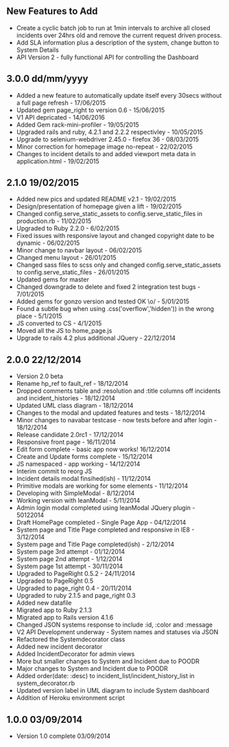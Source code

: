 New Features to Add
-------------------
- Create a cyclic batch job to run at 1min intervals to archive all closed incidents over 24hrs old and remove the
  current request driven process.
- Add SLA information plus a description of the system, change button to System Details
- API Version 2 - fully functional API for controlling the Dashboard

3.0.0 dd/mm/yyyy
----------------
- Added a new feature to automatically update itself every 30secs without a full page refresh - 17/06/2015
- Updated gem page_right to version 0.6 - 15/06/2015
- V1 API depricated - 14/06/2016
- Added Gem rack-mini-profiler - 19/05/2015
- Upgraded rails and ruby, 4.2.1 and 2.2.2 respectivley - 10/05/2015
- Upgrade to selenium-webdriver 2.45.0 - firefox 36 - 08/03/2015
- Minor correction for homepage image no-repeat - 22/02/2015
- Changes to incident details to and added viewport meta data in application.html - 19/02/2015

2.1.0 19/02/2015
----------------
- Added new pics and updated README v2.1 - 19/02/2015
- Design/presentation of homepage given a lift - 19/02/2015
- Changed config.serve_static_assets to config.serve_static_files in production.rb - 11/02/2015
- Upgraded to Ruby 2.2.0 - 6/02/2015
- Fixed issues with responsive layout and changed copyright date to be dynamic - 06/02/2015
- Minor change to navbar layout - 06/02/2015
- Changed menu layout  - 26/01/2015
- Changed sass files to scss only and changed config.serve_static_assets to config.serve_static_files - 26/01/2015
- Updated gems for master
- Changed downgrade to delete and fixed 2 integration test bugs - 7/01/2015
- Added gems for gonzo version and tested OK \o/ - 5/01/2015
- Found a subtle bug when using .css('overflow','hidden')) in the wrong place - 5/1/2015
- JS converted to CS - 4/1/2015
- Moved all the JS to home_page.js
- Upgrade to rails 4.2 plus additional JQuery - 22/12/2014

2.0.0 22/12/2014
----------------
- Version 2.0 beta
- Rename hp_ref to fault_ref - 18/12/2014
- Dropped comments table and :resolution and :title columns off incidents and incident_histories - 18/12/2014
- Updated UML class diagram - 18/12/2014
- Changes to the modal and updated features and tests - 18/12/2014
- Minor changes to navabar testcase - now tests before and after login - 18/12/2014
- Release candidate 2.0rc1 - 17/12/2014
- Responsive front page - 16/11/2014
- Edit form complete - basic app now works! 16/12/2014
- Create and Update forms complete - 15/12/2014
- JS namespaced - app working - 14/12/2014
- Interim commit to reorg JS
- Incident details modal finsihed(ish) - 11/12/2014
- Primitive modals are working for some elements - 11/12/2014
- Developing with SimpleModal - 8/12/2014
- Working version with leanModal - 5/11/2014
- Admin login modal completed using leanModal JQuery plugin - 50122014
- Draft HomePage completed - Single Page App - 04/12/2014
- System page and Title Page completed and responsive in IE8 - 3/12/2014
- System page and Title Page completed(ish) - 2/12/2014
- System page 3rd attempt - 01/12/2014
- System page 2nd attempt - 1/12/2014
- System page 1st attempt - 30/11/2014
- Upgraded to PageRight 0.5.2 - 24/11/2014
- Upgraded to PageRight 0.5
- Upgraded to page_right 0.4 - 20/11/2014
- Upgraded to ruby 2.1.5 and page_right 0.3
- Added new datafile
- Migrated app to Ruby 2.1.3
- Migrated app to Rails version 4.1.6
- Changed JSON systems response to include :id, :color and :message
- V2 API Development underway - System names and statuses via JSON
- Refactored the Systemdecorator class
- Added new incident decorator
- Added IncidentDecorator for admin views
- More but smaller changes to System and Incident due to POODR
- Major changes to System and Incident due to POODR
- Added order(date: :desc) to incident_list/incident_history_list in system_decorator.rb
- Updated version label in UML diagram to include System dashboard
- Addition of Heroku environment script

1.0.0 03/09/2014
----------------
- Version 1.0 complete 03/09/2014